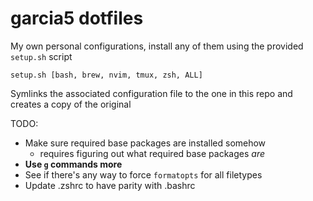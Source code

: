 # garcia5 dotfiles

My own personal configurations, install any of them using the provided `setup.sh` script

```
setup.sh [bash, brew, nvim, tmux, zsh, ALL]
```

Symlinks the associated configuration file to the one in this repo and creates a copy of the original

TODO:
- Make sure required base packages are installed somehow
  - requires figuring out what required base packages _are_
- **Use `g` commands more**
- See if there's any way to force `formatopts` for all filetypes
- Update .zshrc to have parity with .bashrc
